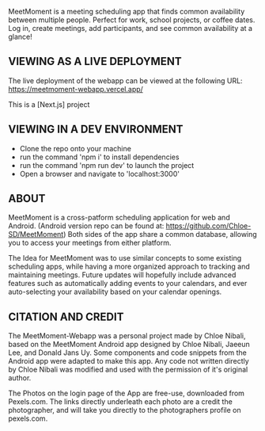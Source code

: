 MeetMoment is a meeting scheduling app that finds common availability between multiple people. 
Perfect for work, school projects, or coffee dates. Log in, create meetings, add participants, and see common availability at a glance!

## VIEWING AS A LIVE DEPLOYMENT
The live deployment of the webapp can be viewed at the following URL:
https://meetmoment-webapp.vercel.app/

This is a [Next.js] project
## VIEWING IN A DEV ENVIRONMENT
- Clone the repo onto your machine
- run the command 'npm i' to install dependencies
- run the command 'npm run dev' to launch the project
- Open a browser and navigate to 'localhost:3000'

## ABOUT
MeetMoment is a cross-patform scheduling application for web and Android. 
(Android version repo can be found at: https://github.com/Chloe-SD/MeetMoment)
Both sides of the app share a common database, allowing you to access your meetings
from either platform. 

The Idea for MeetMoment was to use similar concepts to some existing scheduling apps, 
while having a more organized approach to tracking and maintaining meetings. 
Future updates will hopefully include advanced features such as automatically adding events
to your calendars, and ever auto-selecting your availability based on your calendar openings.

## CITATION AND CREDIT
The MeetMoment-Webapp was a personal project made by Chloe Nibali, based on the MeetMoment
Android app designed by Chloe Nibali, Jaeeun Lee, and Donald Jans Uy. Some components and code
snippets from the Android app were adapted to make this app. Any code not written directly
by Chloe Nibali was modified and used with the permission of it's original author.

The Photos on the login page of the App are free-use, downloaded from Pexels.com. The links directly
underleath each photo are a credit the photographer, and will take you directly to the 
photographers profile on pexels.com.
